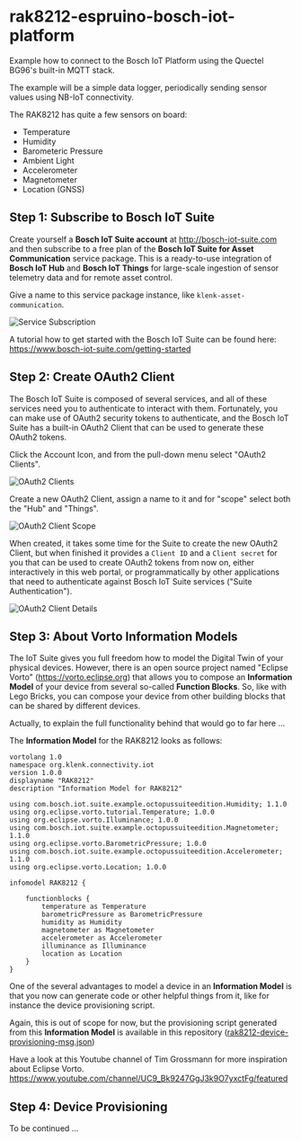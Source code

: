 # rak8212-espruino-bosch-iot-platform
Example how to connect to the Bosch IoT Platform using the Quectel BG96's built-in MQTT stack.

The example will be a simple data logger, periodically sending sensor
values using NB-IoT connectivity.

The RAK8212 has quite a few sensors on board:

* Temperature
* Humidity
* Barometeric Pressure
* Ambient Light
* Accelerometer
* Magnetometer
* Location (GNSS)

## Step 1: Subscribe to Bosch IoT Suite
Create yourself a **Bosch IoT Suite account** at http://bosch-iot-suite.com 
and then subscribe to a free plan of the 
**Bosch IoT Suite for Asset Communication** service package. 
This is a ready-to-use integration of **Bosch IoT Hub** and **Bosch IoT Things** for 
large-scale ingestion of sensor telemetry data and for remote asset control.

Give a name to this service package instance, like `klenk-asset-communication`. 

![Service Subscription](media/service-subscription.png)

A tutorial how to get started with the Bosch IoT Suite can be found here:
https://www.bosch-iot-suite.com/getting-started

## Step 2: Create OAuth2 Client

The Bosch IoT Suite is composed of several services, and all of these services need you to 
authenticate to interact with them. Fortunately, you can make use of OAuth2 security tokens to
authenticate, and the Bosch IoT Suite has a built-in OAuth2 Client that can be used to generate
these OAuth2 tokens. 

Click the Account Icon, and from the pull-down menu select "OAuth2 Clients".

![OAuth2 Clients](media/oauth2-clients.png)

Create a new OAuth2 Client, assign a name to it and for "scope" select both the "Hub" and "Things".

![OAuth2 Client Scope](media/oauth2-client-scope.png)

When created, it takes some time for the Suite to create the new OAuth2 Client, but when finished
it provides a  `Client ID` and a `Client secret` for you that can be used to create OAuth2 tokens from
now on, either interactively in this web portal, or programmatically by other applications that
need to authenticate against Bosch IoT Suite services ("Suite Authentication").

![OAuth2 Client Details](media/oauth2-client-details.png)

## Step 3: About Vorto Information Models

The IoT Suite gives you full freedom how to model the Digital Twin of your physical devices.
However, there is an open source project named "Eclipse Vorto" (https://vorto.eclipse.org) that allows
you to compose an **Information Model** of your device from several so-called **Function Blocks**.
So, like with Lego Bricks, you can compose your device from other building blocks that can
be shared by different devices.

Actually, to explain the full functionality behind that would go to far here ...

The **Information Model** for the RAK8212 looks as follows:

    vortolang 1.0
    namespace org.klenk.connectivity.iot
    version 1.0.0
    displayname "RAK8212"
    description "Information Model for RAK8212"
    
    using com.bosch.iot.suite.example.octopussuiteedition.Humidity; 1.1.0
    using org.eclipse.vorto.tutorial.Temperature; 1.0.0
    using org.eclipse.vorto.Illuminance; 1.0.0
    using com.bosch.iot.suite.example.octopussuiteedition.Magnetometer; 1.1.0
    using org.eclipse.vorto.BarometricPressure; 1.0.0
    using com.bosch.iot.suite.example.octopussuiteedition.Accelerometer; 1.1.0
    using org.eclipse.vorto.Location; 1.0.0
    	
    infomodel RAK8212 {
    
    	functionblocks {
    		temperature as Temperature
    		barometricPressure as BarometricPressure
    		humidity as Humidity
    		magnetometer as Magnetometer
    		accelerometer as Accelerometer
    		illuminance as Illuminance
    		location as Location
    	}
    } 

One of the several advantages to model a device in an **Information Model** is that you now can
generate code or other helpful things from it, like for instance the device provisioning script.

Again, this is out of scope for now, but the provisioning script generated from this **Information Model**
is available in this repository 
([rak8212-device-provisioning-msg.json](rak8212-device-provisioning-msg.json))

Have a look at this Youtube channel of Tim Grossmann for more inspiration about Eclipse Vorto.
https://www.youtube.com/channel/UC9_Bk9247GgJ3k9O7yxctFg/featured

## Step 4: Device Provisioning



To be continued ...